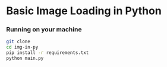 # Basic Image Loading in Python

### Running on your machine

```bash
git clone
cd img-in-py
pip install -r requirements.txt
python main.py
```
